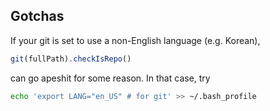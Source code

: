 ## Gotchas
If your git is set to use a non-English language (e.g. Korean), 
```js
git(fullPath).checkIsRepo()
```
can go apeshit for some reason. In that case, try
```bash
echo 'export LANG="en_US" # for git' >> ~/.bash_profile
```
